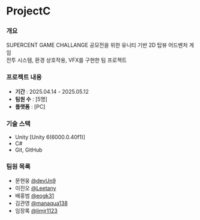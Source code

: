 # ProjectC


### 개요
SUPERCENT GAME CHALLANGE 공모전을 위한 유니티 기반 2D 탑뷰 어드벤처 게임
<br>
전투 시스템, 환경 상호작용, VFX를 구현한 팀 프로젝트


### 프로젝트 내용
- **기간** : 2025.04.14 - 2025.05.12
- **팀원 수** : [5명]
- **플랫폼** : [PC]


### 기술 스택
- Unity [Unity 6(6000.0.40f1)]
- C#
- Git, GitHub


### 팀원 목록
- 문현웅 [@devUn9](https://github.com/devUn9)
- 이진오 [@Leetany](https://github.com/Leetany)
- 배홍범 [@eogk31](https://github.com/eogk31)
- 김관영 [@manaqua138](https://github.com/manaqua138)
- 임장록 [@limjr1123](https://github.com/limjr1123)
  
